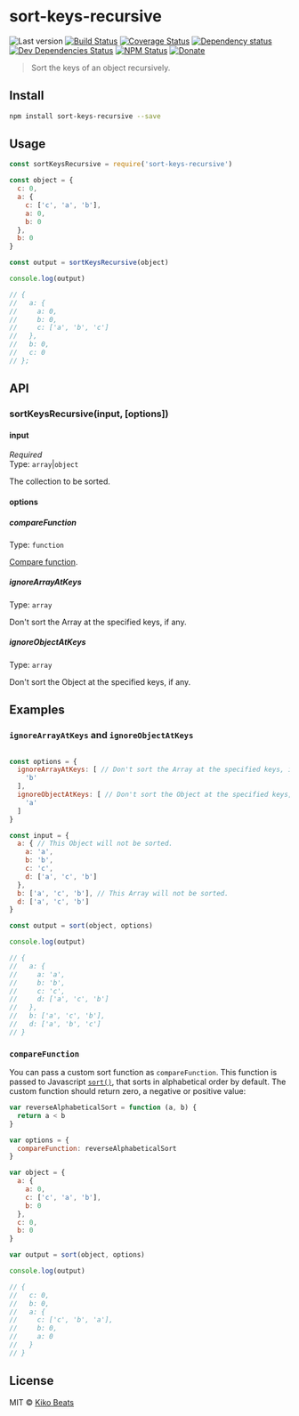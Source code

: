 # sort-keys-recursive

![Last version](https://img.shields.io/github/tag/Kikobeats/sort-keys-recursive.svg?style=flat-square)
[![Build Status](https://img.shields.io/travis/Kikobeats/sort-keys-recursive/master.svg?style=flat-square)](https://travis-ci.org/Kikobeats/sort-keys-recursive)
[![Coverage Status](https://img.shields.io/coveralls/Kikobeats/sort-keys-recursive.svg?style=flat-square)](https://coveralls.io/github/Kikobeats/sort-keys-recursive)
[![Dependency status](https://img.shields.io/david/Kikobeats/sort-keys-recursive.svg?style=flat-square)](https://david-dm.org/Kikobeats/sort-keys-recursive)
[![Dev Dependencies Status](https://img.shields.io/david/dev/Kikobeats/sort-keys-recursive.svg?style=flat-square)](https://david-dm.org/Kikobeats/sort-keys-recursive#info=devDependencies)
[![NPM Status](https://img.shields.io/npm/dm/str-match.svg?style=flat-square)](https://www.npmjs.org/package/str-match)
[![Donate](https://img.shields.io/badge/donate-paypal-blue.svg?style=flat-square)](https://paypal.me/Kikobeats)

> Sort the keys of an object recursively.

## Install

```bash
npm install sort-keys-recursive --save
```

## Usage

```js
const sortKeysRecursive = require('sort-keys-recursive')

const object = {
  c: 0,
  a: {
    c: ['c', 'a', 'b'],
    a: 0,
    b: 0
  },
  b: 0
}

const output = sortKeysRecursive(object)

console.log(output)

// {
//   a: {
//     a: 0,
//     b: 0,
//     c: ['a', 'b', 'c']
//   },
//   b: 0,
//   c: 0
// };

```

## API

### sortKeysRecursive(input, [options])

#### input

*Required*<br>
Type: `array`|`object`

The collection to be sorted.

#### options

##### compareFunction

Type: `function`

[Compare function](https://github.com/sindresorhus/sort-keys#compare).

##### ignoreArrayAtKeys

Type: `array`

Don't sort the Array at the specified keys, if any.

##### ignoreObjectAtKeys

Type: `array`

Don't sort the Object at the specified keys, if any.

## Examples 

### <code>ignoreArrayAtKeys</code> and <code>ignoreObjectAtKeys</code>

```js

const options = {
  ignoreArrayAtKeys: [ // Don't sort the Array at the specified keys, if any.
    'b'
  ],
  ignoreObjectAtKeys: [ // Don't sort the Object at the specified keys, if any.
    'a'
  ]
}

const input = {
  a: { // This Object will not be sorted.
    a: 'a',
    b: 'b',
    c: 'c',
    d: ['a', 'c', 'b']
  },
  b: ['a', 'c', 'b'], // This Array will not be sorted.
  d: ['a', 'c', 'b']
}

const output = sort(object, options)

console.log(output)

// {
//   a: {
//     a: 'a',
//     b: 'b',
//     c: 'c',
//     d: ['a', 'c', 'b']
//   },
//   b: ['a', 'c', 'b'],
//   d: ['a', 'b', 'c']
// }

```

### <code>compareFunction</code>

You can pass a custom sort function as <code>compareFunction</code>. This function is passed to Javascript <code>[sort()](https://developer.mozilla.org/en/docs/Web/JavaScript/Reference/Global_Objects/Array/sort)</code>, that sorts in alphabetical order by default. The custom function should return zero, a negative or positive value:

```js
var reverseAlphabeticalSort = function (a, b) {
  return a < b
}

var options = {
  compareFunction: reverseAlphabeticalSort
}

var object = {
  a: {
    a: 0,
    c: ['c', 'a', 'b'],
    b: 0
  },
  c: 0,
  b: 0
}

var output = sort(object, options)

console.log(output)

// {
//   c: 0,
//   b: 0,
//   a: {
//     c: ['c', 'b', 'a'],
//     b: 0,
//     a: 0
//   }
// }

```

## License

MIT © [Kiko Beats](http://www.kikobeats.com)
